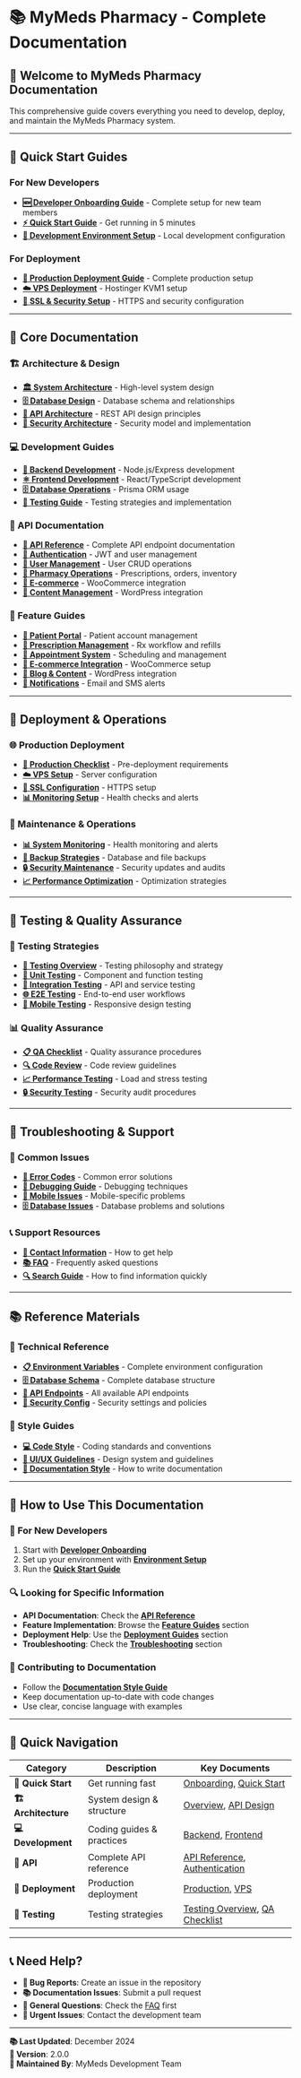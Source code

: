 # 📚 MyMeds Pharmacy - Complete Documentation

## 🎯 **Welcome to MyMeds Pharmacy Documentation**

This comprehensive guide covers everything you need to develop, deploy, and maintain the MyMeds Pharmacy system.

---

## 🚀 **Quick Start Guides**

### **For New Developers**
- **[🆕 Developer Onboarding Guide](developer/ONBOARDING.md)** - Complete setup for new team members
- **[⚡ Quick Start Guide](developer/QUICK_START.md)** - Get running in 5 minutes
- **[🔧 Development Environment Setup](developer/ENVIRONMENT_SETUP.md)** - Local development configuration

### **For Deployment**
- **[🚀 Production Deployment Guide](deployment/PRODUCTION_DEPLOYMENT.md)** - Complete production setup
- **[☁️ VPS Deployment](deployment/VPS_DEPLOYMENT.md)** - Hostinger KVM1 setup
- **[🔐 SSL & Security Setup](deployment/SECURITY_SETUP.md)** - HTTPS and security configuration

---

## 📖 **Core Documentation**

### **🏗️ Architecture & Design**
- **[🏛️ System Architecture](architecture/OVERVIEW.md)** - High-level system design
- **[🗄️ Database Design](architecture/DATABASE.md)** - Database schema and relationships
- **[🔌 API Architecture](architecture/API_DESIGN.md)** - REST API design principles
- **[🔐 Security Architecture](architecture/SECURITY.md)** - Security model and implementation

### **💻 Development Guides**
- **[🔧 Backend Development](development/BACKEND.md)** - Node.js/Express development
- **[⚛️ Frontend Development](development/FRONTEND.md)** - React/TypeScript development
- **[🗄️ Database Operations](development/DATABASE.md)** - Prisma ORM usage
- **[🧪 Testing Guide](development/TESTING.md)** - Testing strategies and implementation

### **🔌 API Documentation**
- **[📡 API Reference](api/REFERENCE.md)** - Complete API endpoint documentation
- **[🔐 Authentication](api/AUTHENTICATION.md)** - JWT and user management
- **[👥 User Management](api/USERS.md)** - User CRUD operations
- **[💊 Pharmacy Operations](api/PHARMACY.md)** - Prescriptions, orders, inventory
- **[🛒 E-commerce](api/ECOMMERCE.md)** - WooCommerce integration
- **[📝 Content Management](api/CONTENT.md)** - WordPress integration

### **🏥 Feature Guides**
- **[👤 Patient Portal](features/PATIENT_PORTAL.md)** - Patient account management
- **[💊 Prescription Management](features/PRESCRIPTIONS.md)** - Rx workflow and refills
- **[📅 Appointment System](features/APPOINTMENTS.md)** - Scheduling and management
- **[🛒 E-commerce Integration](features/ECOMMERCE.md)** - WooCommerce setup
- **[📝 Blog & Content](features/CONTENT.md)** - WordPress integration
- **[🔔 Notifications](features/NOTIFICATIONS.md)** - Email and SMS alerts

---

## 🚀 **Deployment & Operations**

### **🌐 Production Deployment**
- **[🚀 Production Checklist](deployment/CHECKLIST.md)** - Pre-deployment requirements
- **[☁️ VPS Setup](deployment/VPS_SETUP.md)** - Server configuration
- **[🔐 SSL Configuration](deployment/SSL_SETUP.md)** - HTTPS setup
- **[📊 Monitoring Setup](deployment/MONITORING.md)** - Health checks and alerts

### **🔧 Maintenance & Operations**
- **[📊 System Monitoring](operations/MONITORING.md)** - Health monitoring and alerts
- **[💾 Backup Strategies](operations/BACKUP.md)** - Database and file backups
- **[🔒 Security Maintenance](operations/SECURITY.md)** - Security updates and audits
- **[📈 Performance Optimization](operations/PERFORMANCE.md)** - Optimization strategies

---

## 🧪 **Testing & Quality Assurance**

### **🧪 Testing Strategies**
- **[🧪 Testing Overview](testing/OVERVIEW.md)** - Testing philosophy and strategy
- **[🔧 Unit Testing](testing/UNIT.md)** - Component and function testing
- **[🔗 Integration Testing](testing/INTEGRATION.md)** - API and service testing
- **[🌐 E2E Testing](testing/E2E.md)** - End-to-end user workflows
- **[📱 Mobile Testing](testing/MOBILE.md)** - Responsive design testing

### **📊 Quality Assurance**
- **[📋 QA Checklist](qa/CHECKLIST.md)** - Quality assurance procedures
- **[🔍 Code Review](qa/CODE_REVIEW.md)** - Code review guidelines
- **[📈 Performance Testing](qa/PERFORMANCE.md)** - Load and stress testing
- **[🔒 Security Testing](qa/SECURITY.md)** - Security audit procedures

---

## 🔧 **Troubleshooting & Support**

### **🐛 Common Issues**
- **[🚨 Error Codes](troubleshooting/ERROR_CODES.md)** - Common error solutions
- **[🔧 Debugging Guide](troubleshooting/DEBUGGING.md)** - Debugging techniques
- **[📱 Mobile Issues](troubleshooting/MOBILE.md)** - Mobile-specific problems
- **[🗄️ Database Issues](troubleshooting/DATABASE.md)** - Database problems and solutions

### **📞 Support Resources**
- **[📧 Contact Information](support/CONTACT.md)** - How to get help
- **[📚 FAQ](support/FAQ.md)** - Frequently asked questions
- **[🔍 Search Guide](support/SEARCH.md)** - How to find information quickly

---

## 📚 **Reference Materials**

### **🔧 Technical Reference**
- **[📋 Environment Variables](reference/ENVIRONMENT.md)** - Complete environment configuration
- **[🗄️ Database Schema](reference/DATABASE_SCHEMA.md)** - Complete database structure
- **[🔌 API Endpoints](reference/API_ENDPOINTS.md)** - All available API endpoints
- **[🔐 Security Config](reference/SECURITY_CONFIG.md)** - Security settings and policies

### **📖 Style Guides**
- **[💻 Code Style](style/CODE.md)** - Coding standards and conventions
- **[🎨 UI/UX Guidelines](style/UI_UX.md)** - Design system and guidelines
- **[📝 Documentation Style](style/DOCUMENTATION.md)** - How to write documentation

---

## 🎯 **How to Use This Documentation**

### **👤 For New Developers**
1. Start with **[Developer Onboarding](developer/ONBOARDING.md)**
2. Set up your environment with **[Environment Setup](developer/ENVIRONMENT_SETUP.md)**
3. Run the **[Quick Start Guide](developer/QUICK_START.md)**

### **🔍 Looking for Specific Information**
- **API Documentation**: Check the **[API Reference](api/REFERENCE.md)**
- **Feature Implementation**: Browse the **[Feature Guides](features/)** section
- **Deployment Help**: Use the **[Deployment Guides](deployment/)** section
- **Troubleshooting**: Check the **[Troubleshooting](troubleshooting/)** section

### **📝 Contributing to Documentation**
- Follow the **[Documentation Style Guide](style/DOCUMENTATION.md)**
- Keep documentation up-to-date with code changes
- Use clear, concise language with examples

---

## 🔗 **Quick Navigation**

| Category | Description | Key Documents |
|----------|-------------|---------------|
| **🚀 Quick Start** | Get running fast | [Onboarding](developer/ONBOARDING.md), [Quick Start](developer/QUICK_START.md) |
| **🏗️ Architecture** | System design & structure | [Overview](architecture/OVERVIEW.md), [API Design](architecture/API_DESIGN.md) |
| **💻 Development** | Coding guides & practices | [Backend](development/BACKEND.md), [Frontend](development/FRONTEND.md) |
| **🔌 API** | Complete API reference | [API Reference](api/REFERENCE.md), [Authentication](api/AUTHENTICATION.md) |
| **🚀 Deployment** | Production deployment | [Production](deployment/PRODUCTION_DEPLOYMENT.md), [VPS](deployment/VPS_DEPLOYMENT.md) |
| **🧪 Testing** | Testing strategies | [Testing Overview](testing/OVERVIEW.md), [QA Checklist](qa/CHECKLIST.md) |

---

## 📞 **Need Help?**

- **🐛 Bug Reports**: Create an issue in the repository
- **📚 Documentation Issues**: Submit a pull request
- **💬 General Questions**: Check the [FAQ](support/FAQ.md) first
- **🚨 Urgent Issues**: Contact the development team

---

**📚 Last Updated**: December 2024  
**🔧 Version**: 2.0.0  
**👥 Maintained By**: MyMeds Development Team
